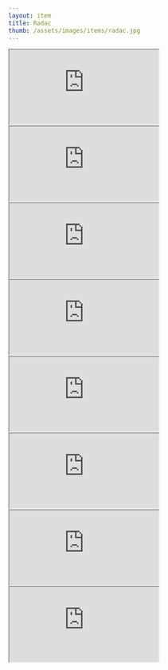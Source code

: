```yaml
---
layout: item
title: Radac
thumb: /assets/images/items/radac.jpg
---
```

<iframe src="http://magic-items.herokuapp.com/item/embed/1"></iframe>
<iframe src="http://magic-items.herokuapp.com/item/embed/57"></iframe>
<iframe src="http://magic-items.herokuapp.com/item/embed/40"></iframe>
<iframe src="http://magic-items.herokuapp.com/item/embed/136"></iframe>

<iframe src="http://magic-items.herokuapp.com/item/embed/104"></iframe>
<iframe src="http://magic-items.herokuapp.com/item/embed/137"></iframe>
<iframe src="http://magic-items.herokuapp.com/item/embed/138"></iframe>
<iframe src="http://magic-items.herokuapp.com/item/embed/175"></iframe>

